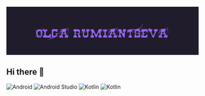 
![Header](https://github.com/OlgaRumRum/olgaRumRum/blob/main/assets/me.gif)

## Hi there 👋

![Android](https://img.shields.io/badge/ANDROID-090909?style=for-the-badge&logo=android)
![Android Studio](https://img.shields.io/badge/LABEL-MESSAGE-090909?style=for-the-badge&logo=androidstudio)
![Kotlin](https://img.shields.io/badge/LABEL-MESSAGE-090909?style=for-the-badge&logo=kotlin)
![Kotlin](https://img.shields.io/badge/LABEL-MESSAGE-090909?style=for-the-badge&logo=java)


<!--
**OlgaRumRum/olgaRumRum** is a ✨ _special_ ✨ repository because its `README.md` (this file) appears on your GitHub profile.

Here are some ideas to get you started:

- 🔭 I’m currently working on ...
- 🌱 I’m currently learning ...
- 👯 I’m looking to collaborate on ...
- 🤔 I’m looking for help with ...
- 💬 Ask me about ...
- 📫 How to reach me: ...
- 😄 Pronouns: ...
- ⚡ Fun fact: ...
-->
